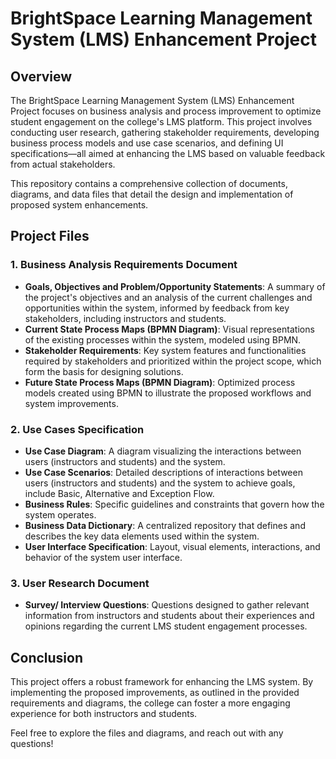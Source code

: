 # BrightSpace Learning Management System (LMS) Enhancement Project

## Overview
The BrightSpace Learning Management System (LMS) Enhancement Project focuses on business analysis and process improvement to optimize student engagement on the college's LMS platform. This project involves conducting user research, gathering stakeholder requirements, developing business process models and use case scenarios, and defining UI specifications—all aimed at enhancing the LMS based on valuable feedback from actual stakeholders.

This repository contains a comprehensive collection of documents, diagrams, and data files that detail the design and implementation of proposed system enhancements.

## Project Files

### 1. Business Analysis Requirements Document
- **Goals, Objectives and Problem/Opportunity Statements**: A summary of the project's objectives and an analysis of the current challenges and opportunities within the system, informed by feedback from key stakeholders, including instructors and students.
- **Current State Process Maps (BPMN Diagram)**: Visual representations of the existing processes within the system, modeled using BPMN. 
- **Stakeholder Requirements**: Key system features and functionalities required by stakeholders and prioritized within the project scope, which form the basis for designing solutions.
- **Future State Process Maps (BPMN Diagram)**: Optimized process models created using BPMN to illustrate the proposed workflows and system improvements. 

### 2. Use Cases Specification
- **Use Case Diagram**: A diagram visualizing the interactions between users (instructors and students) and the system.
- **Use Case Scenarios**: Detailed descriptions of interactions between users (instructors and students) and the system to achieve goals, include Basic, Alternative and Exception Flow. 
- **Business Rules**: Specific guidelines and constraints that govern how the system operates.
- **Business Data Dictionary**: A centralized repository that defines and describes the key data elements used within the system.
- **User Interface Specification**: Layout, visual elements, interactions, and behavior of the system user interface. 

### 3. User Research Document
- **Survey/ Interview Questions**: Questions designed to gather relevant information from instructors and students about their experiences and opinions regarding the current LMS student engagement processes. 

## Conclusion
This project offers a robust framework for enhancing the LMS system. By implementing the proposed improvements, as outlined in the provided requirements and diagrams, the college can foster a more engaging experience for both instructors and students.

Feel free to explore the files and diagrams, and reach out with any questions!
